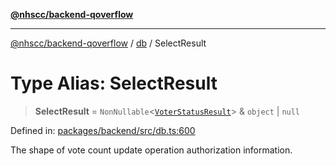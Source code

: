 [**@nhscc/backend-qoverflow**](../../README.md)

***

[@nhscc/backend-qoverflow](../../README.md) / [db](../README.md) / SelectResult

# Type Alias: SelectResult

> **SelectResult** = `NonNullable`\<[`VoterStatusResult`](VoterStatusResult.md)\> & `object` \| `null`

Defined in: [packages/backend/src/db.ts:600](https://github.com/nhscc/qoverflow.api.hscc.bdpa.org/blob/e58635515aaccbecfff868b37cbae9a64bb762c2/packages/backend/src/db.ts#L600)

The shape of vote count update operation authorization information.
